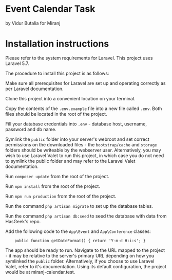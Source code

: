 # Event Calendar Task
by Vidur Butalia for Miranj

# Installation instructions
Please refer to the system requirements for Laravel. This project uses Laravel 5.7.

The procedure to install this project is as follows:

Make sure all prerequisites for Laravel are set up and operating correctly as per Laravel documentation.

Clone this project into a convenient location on your terminal.

Copy the contents of the `.env.example` file into a new file called `.env`. 
Both files should be located in the root of the project.

Fill your database credentials into `.env` - database host, username, password and db name.

Symlink the `public` folder into your server's webroot and set correct permissions on the downloaded files -
the `bootstrap/cache` and `storage` folders should be writeable by the webserver user. 
Alternatively, you may wish to use Laravel Valet to run this project, 
in which case you do not need to symlink the public folder and may refer to the Laravel Valet documentation.

Run `composer update` from the root of the project.

Run `npm install` from the root of the project.

Run `npm run production` from the root of the project.

Run the command `php artisan migrate` to set up the database tables.

Run the command `php artisan db:seed` to seed the database with data from HasGeek's repo.

Add the following code to the `App\Event` and `App\Conference` classes:

`    
public function getDateFormat()
     {
         return 'Y-m-d H:i:s';
     }
`

The app should be ready to run. Navigate to the URL mapped to the project - 
it may be relative to the server's primary URL depending on how you symlinked the `public` folder.
Alternatively, if you choose to use Laravel Valet, refer to it's documentation. 
Using its default configuration, the project would be at miranj-calendar.test.
